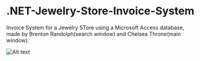 # .NET-Jewelry-Store-Invoice-System

Invoice System for a Jewelry STore using a Microsoft Access database, made by Brenton Randolph(search window) and Chelsea Throne(main window).

![Alt text](/relative/path/to/Annotation%202020-09-01%20210418.png?raw=true "Optional Title")

